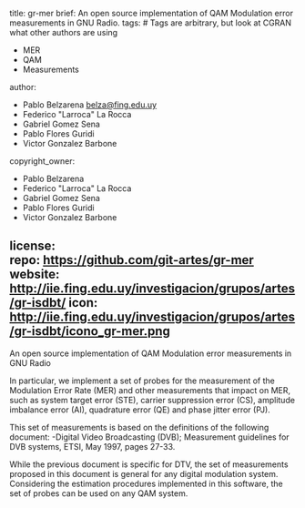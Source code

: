 title: gr-mer
brief: An open source implementation of QAM Modulation error measurements in GNU Radio. 
tags: # Tags are arbitrary, but look at CGRAN what other authors are using
  - MER
  - QAM
  - Measurements

author: 
  - Pablo Belzarena <belza@fing.edu.uy>
  - Federico "Larroca" La Rocca 
  - Gabriel Gomez Sena 
  - Pablo Flores Guridi 
  - Victor Gonzalez Barbone 

copyright_owner: 
  - Pablo Belzarena 
  - Federico "Larroca" La Rocca  
  - Gabriel Gomez Sena 
  - Pablo Flores Guridi 
  - Victor Gonzalez Barbone 

license:  
repo: https://github.com/git-artes/gr-mer 
website: http://iie.fing.edu.uy/investigacion/grupos/artes/gr-isdbt/ 
icon: http://iie.fing.edu.uy/investigacion/grupos/artes/gr-isdbt/icono_gr-mer.png  
--- 
An open source implementation of QAM Modulation error measurements in GNU Radio

In particular, we implement a set of probes for the measurement of the Modulation Error Rate (MER) and other measurements that impact on MER, such as system target error (STE), carrier suppression error (CS), amplitude imbalance error (AI), quadrature error (QE) and phase jitter error (PJ).

This set of measurements is based on the definitions of the following document:
-Digital Video Broadcasting (DVB); Measurement guidelines for DVB systems, ETSI, May 1997, pages 27-33.

While the previous document is specific for DTV, the set of measurements proposed in this document is general for any digital modulation system. Considering the estimation procedures implemented in this software, the set of probes can be used on any QAM system.


